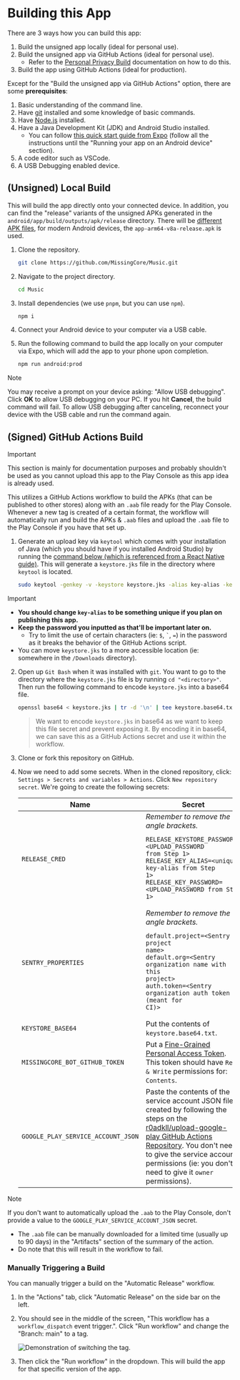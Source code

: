 # Building this App

There are 3 ways how you can build this app:

1. Build the unsigned app locally (ideal for personal use).
2. Build the unsigned app via GitHub Actions (ideal for personal use).
   - Refer to the [Personal Privacy Build](./personal-privacy-build.md) documentation on how to do this.
3. Build the app using GitHub Actions (ideal for production).

Except for the "Build the unsigned app via GitHub Actions" option, there are some **prerequisites**:

1. Basic understanding of the command line.
2. Have [git](https://git-scm.com/) installed and some knowledge of basic commands.
3. Have [Node.js](https://nodejs.org/en/download/prebuilt-installer) installed.
4. Have a Java Development Kit (JDK) and Android Studio installed.
   - You can follow [this quick start guide from Expo](https://docs.expo.dev/get-started/set-up-your-environment/?mode=development-build&buildEnv=local) (follow all the instructions until the "Running your app on an Android device" section).
5. A code editor such as VSCode.
6. A USB Debugging enabled device.

## (Unsigned) Local Build

This will build the app directly onto your connected device. In addition, you can find the "release" variants of the unsigned APKs generated in the `android/app/build/outputs/apk/release` directory. There will be [different APK files](https://developer.android.com/ndk/guides/abis.html#sa), for modern Android devices, the `app-arm64-v8a-release.apk` is used.

1. Clone the repository.

   ```sh
   git clone https://github.com/MissingCore/Music.git
   ```

2. Navigate to the project directory.

   ```sh
   cd Music
   ```

3. Install dependencies (we use `pnpm`, but you can use `npm`).

   ```sh
   npm i
   ```

4. Connect your Android device to your computer via a USB cable.

5. Run the following command to build the app locally on your computer via Expo, which will add the app to your phone upon completion.

   ```sh
   npm run android:prod
   ```

> [!NOTE]  
> You may receive a prompt on your device asking: "Allow USB debugging". Click **OK** to allow USB debugging on your PC. If you hit **Cancel**, the build command will fail. To allow USB debugging after canceling, reconnect your device with the USB cable and run the command again.

## (Signed) GitHub Actions Build

> [!IMPORTANT]  
> This section is mainly for documentation purposes and probably shouldn't be used as you cannot upload this app to the Play Console as this app idea is already used.

This utilizes a GitHub Actions workflow to build the APKs (that can be published to other stores) along with an `.aab` file ready for the Play Console. Whenever a new tag is created of a certain format, the workflow will automatically run and build the APKs & `.aab` files and upload the `.aab` file to the Play Console if you have that set up.

1. Generate an upload key via `keytool` which comes with your installation of Java (which you should have if you installed Android Studio) by running the [command below (which is referenced from a React Native guide)](https://reactnative.dev/docs/signed-apk-android#generating-an-upload-key). This will generate a `keystore.jks` file in the directory where `keytool` is located.

   ```sh
   sudo keytool -genkey -v -keystore keystore.jks -alias key-alias -keyalg RSA -keysize 2048 -validity 10000
   ```

> [!IMPORTANT]
>
> - **You should change `key-alias` to be something unique if you plan on publishing this app.**
> - **Keep the password you inputted as that'll be important later on.**
>   - Try to limit the use of certain characters (ie: `$`, `` ` ``, `=`) in the password as it breaks the behavior of the GitHub Actions script.
> - You can move `keystore.jks` to a more accessible location (ie: somewhere in the `/Downloads` directory).

2. Open up `Git Bash` when it was installed with `git`. You want to go to the directory where the `keystore.jks` file is by running `cd "<directory>"`. Then run the following command to encode `keystore.jks` into a base64 file.

   ```sh
   openssl base64 < keystore.jks | tr -d '\n' | tee keystore.base64.txt
   ```

   > We want to encode `keystore.jks` in base64 as we want to keep this file secret and prevent exposing it. By encoding it in base64, we can save this as a GitHub Actions secret and use it within the workflow.

3. Clone or fork this repository on GitHub.

4. Now we need to add some secrets. When in the cloned repository, click: `Settings > Secrets and variables > Actions`. Click `New repository secret`. We're going to create the following secrets:

   | Name                               | Secret                                                                                                                                                                                                                                                                                                                                                    |
   | ---------------------------------- | --------------------------------------------------------------------------------------------------------------------------------------------------------------------------------------------------------------------------------------------------------------------------------------------------------------------------------------------------------- |
   | `RELEASE_CRED`                     | _Remember to remove the angle brackets._<br/><pre><code>RELEASE_KEYSTORE_PASSWORD=<UPLOAD_PASSWORD from Step 1>&#13;RELEASE_KEY_ALIAS=<unique key-alias from Step 1>&#13;RELEASE_KEY_PASSWORD=<UPLOAD_PASSWORD from Step 1>&#13;</code></pre>                                                                                                             |
   | `SENTRY_PROPERTIES`                | _Remember to remove the angle brackets._<br/><pre><code>default.project=<Sentry project name\>&#13;default.org=<Sentry organization name with this project\>&#13;auth.token=<Sentry organization auth token (meant for CI)>&#13;</code></pre>                                                                                                         |
   | `KEYSTORE_BASE64`                  | Put the contents of `keystore.base64.txt`.                                                                                                                                                                                                                                                                                                                |
   | `MISSINGCORE_BOT_GITHUB_TOKEN`     | Put a [Fine-Grained Personal Access Token](https://docs.github.com/en/authentication/keeping-your-account-and-data-secure/managing-your-personal-access-tokens#creating-a-fine-grained-personal-access-token). This token should have `Read & Write` permissions for: `Contents`.                                                                         |
   | `GOOGLE_PLAY_SERVICE_ACCOUNT_JSON` | Paste the contents of the service account JSON file created by following the steps on the [r0adkll/upload-google-play GitHub Actions Repository](https://github.com/r0adkll/upload-google-play?tab=readme-ov-file#configure-service-account). You don't need to give the service account permissions (ie: you don't need to give it `owner` permissions). |

> [!NOTE]  
> If you don't want to automatically upload the `.aab` to the Play Console, don't provide a value to the `GOOGLE_PLAY_SERVICE_ACCOUNT_JSON` secret.
>
> - The `.aab` file can be manually downloaded for a limited time (usually up to 90 days) in the "Artifacts" section of the summary of the action.
> - Do note that this will result in the workflow to fail.

### Manually Triggering a Build

You can manually trigger a build on the "Automatic Release" workflow.

1. In the "Actions" tab, click "Automatic Release" on the side bar on the left.

2. You should see in the middle of the screen, "This workflow has a `workflow_dispatch` event trigger.". Click "Run workflow" and change the "Branch: main" to a tag.

   <img src="./assets/building-this-app/workflow_build_app_from_tag.png" alt="Demonstration of switching the tag." />

3. Then click the "Run workflow" in the dropdown. This will build the app for that specific version of the app.
